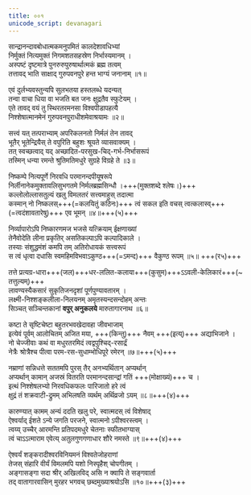 ```yaml
---  
title: ००१  
unicode_script: devanagari  
---  
```


<div class="audioEmbed"  caption="सीतालक्ष्मी-वाचनम्" src="https://sanskritdocuments.org/sites/completenarayaneeyam/SoundFiles/001/001_01.mp3"></div>  

सान्द्रानन्दावबोधात्मकमनुपमितं कालदेशावधिभ्यां  
निर्मुक्तं नित्यमुक्तं निगमशतसहस्रेण निर्भास्यमानम् ।  
अस्पष्टं दृष्टमात्रे पुनरुरुपुरुषार्थात्मकं ब्रह्म तत्वम्  
तत्तावद् भाति साक्षाद् गुरुपवनपुरे हन्त भाग्यं जनानाम् ॥१॥  

<div class="audioEmbed"  caption="सीतालक्ष्मी-वाचनम्" src="https://sanskritdocuments.org/sites/completenarayaneeyam/SoundFiles/001/001_02.mp3"></div>  

एवं दुर्लभ्यवस्तुन्यपि सुलभतया हस्तलब्धे यदन्यत्  
तन्वा वाचा धिया वा भजति बत जनः क्षुद्रतैव स्फुटेयम् ।  
एते तावद् वयं तु स्थिरतरमनसा विश्वपीडापहत्यै  
निश्शेषात्मानमेनं गुरुपवनपुराधीशमेवाश्रयामः ॥२॥  

<div class="audioEmbed"  caption="सीतालक्ष्मी-वाचनम्" src="https://sanskritdocuments.org/sites/completenarayaneeyam/SoundFiles/001/001_03.mp3"></div>  

सत्त्वं यत् तत्पराभ्याम् अपरिकलनतो निर्मलं तेन तावद्  
भूतैर् भूतेन्द्रियैस् ते वपुरिति बहुशः श्रूयते व्यासवाक्यम् ।  
तत् स्वच्छत्वाद् यद् अच्छादित-परसुख-चिद्-गर्भ-निर्भासरूपं  
तस्मिन् धन्या रमन्ते श्रुतिमतिमधुरे सुग्रहे विग्रहे ते ॥३॥  

<div class="audioEmbed"  caption="सीतालक्ष्मी-वाचनम्" src="https://sanskritdocuments.org/sites/completenarayaneeyam/SoundFiles/001/001_04.mp3"></div>  

निष्कम्पे नित्यपूर्णे निरवधि परमानन्दपीयूषरूपे  
निर्लीनानेकमुक्तावलिसुभगतमे निर्मलब्रह्मसिन्धौ ।+++(मुक्तशब्दे श्लेषः।)+++  
कल्लोलोल्लासतुल्यं खलु विमलतरं सत्त्वमाहुस् तदात्मा  
कस्मान् नो निष्कलस्+++(=कलयितुं कठिनः)+++ त्वं सकल इति वचस् त्वत्कलास्व्+++(=त्वदंशावतारेषु)+++ एव भूमन् ॥४॥+++(५)+++  

<div class="audioEmbed"  caption="सीतालक्ष्मी-वाचनम्" src="https://sanskritdocuments.org/sites/completenarayaneeyam/SoundFiles/001/001_05.mp3"></div>  

निर्व्यापारोऽपि निष्कारणमज भजसे यत्क्रियाम् ईक्षणाख्यां  
तेनैवोदेति लीना प्रकृतिर् असतिकल्पाऽपि कल्पादिकाले ।  
तस्याः संशुद्धमंशं कमपि तम् अतिरोधायकं सत्त्वरूपं  
स त्वं धृत्वा दधासि स्वमहिमविभवाऽकुण्ठ+++(=ऽमन्द)+++ वैकुण्ठ रूपम् ॥५॥ +++(र५)+++  

<div class="audioEmbed"  caption="सीतालक्ष्मी-वाचनम्" src="https://sanskritdocuments.org/sites/completenarayaneeyam/SoundFiles/001/001_05.mp3"></div>  

तत्ते प्रत्यग्र-धारा+++(जल)+++धर-ललित-कलाया+++(कुसुम)+++ऽऽवली-केलिकारं+++(\~ तत्तुल्यम्)+++  
लावण्यस्यैकसारं सुकृतिजनदृशां पूर्णपुण्यावतारम् ।  
लक्ष्मी-निश्शङ्कलीला-निलयनम् अमृतस्यन्दसन्दोहम् अन्तः  
सिञ्चत् सञ्चिन्तकानां **वपुर् अनुकलये** मारुतागारनाथ ॥६॥  

<div class="audioEmbed"  caption="सीतालक्ष्मी-वाचनम्" src="https://sanskritdocuments.org/sites/completenarayaneeyam/SoundFiles/001/001_07.mp3"></div>  

कष्टा ते सृष्टिचेष्टा बहुतरभवखेदावहा जीवभाजाम्  
इत्येवं पूर्वम् आलोचितम् अजित मया, +++(किन्तु)+++ नैवम् +++(इत्य्)+++ अद्याभिजाने ।  
नो चेज्जीवाः कथं वा मधुरतरमिदं त्वद्वपुश्चिद्-रसार्द्रं  
नेत्रैः श्रोत्रैश्च पीत्वा परम-रस-सुधाम्भोधिपूरे रमेरन् ॥७॥+++(५)+++  

<div class="audioEmbed"  caption="सीतालक्ष्मी-वाचनम्" src="https://sanskritdocuments.org/sites/completenarayaneeyam/SoundFiles/001/001_08.mp3"></div>  

नम्राणां सन्निधत्ते सततमपि पुरस् तैर् अनभ्यर्थितान् अप्यर्थान्  
अप्यर्थान् कामान् अजस्रं वितरति परमानन्दसान्द्रां गतिं +++(मोक्षाख्यं)+++ च ।  
इत्थं निश्शेषलभ्यो निरवधिकफलः पारिजातो हरे त्वं  
क्षुद्रं तं शक्रवाटी-द्रुमम् अभिलषति व्यर्थम् अर्थिव्रजो ऽयम् ॥८॥+++(४)+++  

<div class="audioEmbed"  caption="सीतालक्ष्मी-वाचनम्" src="https://sanskritdocuments.org/sites/completenarayaneeyam/SoundFiles/001/001_09.mp3"></div>  

कारुण्यात् कामम् अन्यं ददति खलु परे, स्वात्मदस् त्वं विशेषाद्  
ऐश्वर्याद् ईशते ऽन्ये जगति परजने, स्वात्मनो ऽपीश्वरस्त्वम् ।  
त्वय्य् उच्चैर् आरमन्ति प्रतिपदमधुरे चेतनाः स्फीतभाग्यास्  
त्वं चाऽऽत्माराम एवेत्य् अतुलगुणगणाधार शौरे नमस्ते ॥९॥+++(४)+++  

<div class="audioEmbed"  caption="सीतालक्ष्मी-वाचनम्" src="https://sanskritdocuments.org/sites/completenarayaneeyam/SoundFiles/001/001_10.mp3"></div>  

ऐश्वर्यं शङ्करादीश्वरविनियमनं विश्वतेजोहराणां  
तेजस् संहारि वीर्यं विमलमपि यशो निस्पृहैश् चोपगीतम् ।  
अङ्गासङ्गा सदा श्रीर् अखिलविद् असि न क्वापि ते सङ्गवार्ता  
तद् वातागारवासिन् मुरहर भगवच् छब्दमुख्याश्रयोऽसि ॥१०॥+++(३)+++   